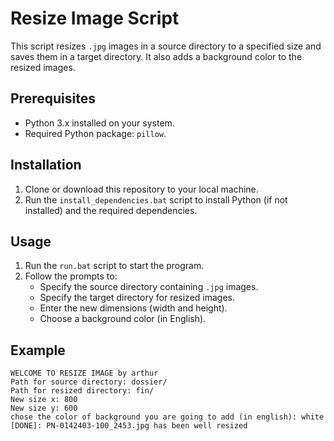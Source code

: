 # Resize Image Script

This script resizes `.jpg` images in a source directory to a specified size and saves them in a target directory. It also adds a background color to the resized images.

## Prerequisites

- Python 3.x installed on your system.
- Required Python package: `pillow`.

## Installation

1. Clone or download this repository to your local machine.
2. Run the `install_dependencies.bat` script to install Python (if not installed) and the required dependencies.

## Usage

1. Run the `run.bat` script to start the program.
2. Follow the prompts to:
   - Specify the source directory containing `.jpg` images.
   - Specify the target directory for resized images.
   - Enter the new dimensions (width and height).
   - Choose a background color (in English).

## Example

```plaintext
WELCOME TO RESIZE IMAGE by arthur
Path for source directory: dossier/
Path for resized directory: fin/
New size x: 800
New size y: 600
chose the color of background you are going to add (in english): white
[DONE]: PN-0142403-100_2453.jpg has been well resized
